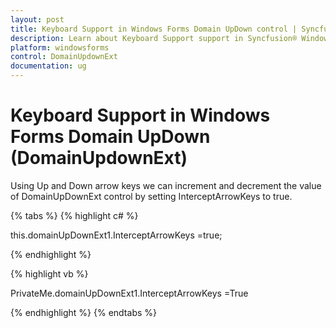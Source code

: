 ```yaml
---
layout: post
title: Keyboard Support in Windows Forms Domain UpDown control | Syncfusion®
description: Learn about Keyboard Support support in Syncfusion® Windows Forms Domain UpDown (DomainUpdownExt) control and more details.
platform: windowsforms
control: DomainUpdownExt 
documentation: ug
---
```

# Keyboard Support in Windows Forms Domain UpDown (DomainUpdownExt)

Using Up and Down arrow keys we can increment and decrement the value of DomainUpDownExt control by setting InterceptArrowKeys to true.

{% tabs %}
{% highlight c# %}

this.domainUpDownExt1.InterceptArrowKeys =true;

{% endhighlight  %}

{% highlight vb %}

PrivateMe.domainUpDownExt1.InterceptArrowKeys =True

{% endhighlight %}
{% endtabs %}
